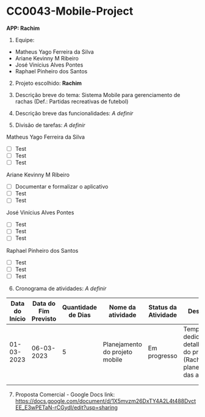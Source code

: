 # CC0043-Mobile-Project

**APP: Rachim**

1. Equipe:

- Matheus Yago Ferreira da Silva
- Ariane Kevinny M Ribeiro
- José Vinícius Alves Pontes
- Raphael Pinheiro dos Santos

2. Projeto escolhido: **Rachim**

3. Descrição breve do tema: Sistema Mobile para gerenciamento de rachas (Def.: Partidas recreativas de futebol) 

4. Descrição breve das funcionalidades: *A definir*

5. Divisão de tarefas: *A definir*

Matheus Yago Ferreira da Silva
- [ ] Test
- [ ] Test 
- [ ] Test

Ariane Kevinny M Ribeiro
- [ ] Documentar e formalizar o aplicativo
- [ ] Test 
- [ ] Test

José Vinícius Alves Pontes
- [ ] Test
- [ ] Test 
- [ ] Test

Raphael Pinheiro dos Santos
- [ ] Test
- [ ] Test 
- [ ] Test

6. Cronograma de atividades: *A definir*

| Data  do Início | Data do Fim Previsto | Quantidade de Dias | Nome da atividade | Status da Atividade | Descrição |
|---|---|---|---|---|---|
| 01-03-2023  | 06-03-2023 | 5 | Planejamento do projeto mobile | Em progresso | Tempo dedicado ao detalhamento do produto (Rachim) e planejamento das ações | 
|   |   |   |   |   |   |   |
|   |   |   |   |   |   |   |

7. Proposta Comercial - Google Docs link: https://docs.google.com/document/d/1X5mvzm26DxTY4A2L4t488DvctEE_E3wPETaN-rCGydI/edit?usp=sharing 
